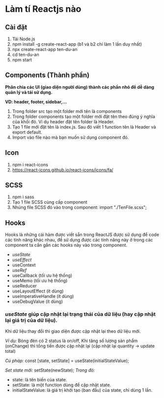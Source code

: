 # Làm tí Reactjs nào

## Cài đặt

1. Tải Node.js
2. npm install -g create-react-app (b1 và b2 chỉ làm 1 lần duy nhất)
3. npx create-react-app ten-du-an
4. cd ten-du-an
5. npm start

## Components (Thành phần)

**Phân chia các UI (giao diện người dùng) thành các phần nhỏ để dễ dàng quản lý và tái sử dụng.**

**VD: header, footer, sidebar,...**

1. Trong folder src tạo một folder mới tên là components
2. Trong folder components tạo một folder mới đặt tên theo đúng ý nghĩa của khối đó. Ví dụ header đặt tên folder là Header.
3. Tạo 1 file mới đặt tên là index.js. Sau đó viết 1 function tên là Header và export default.
4. Import vào file nào mà bạn muốn sử dụng component đó.

## Icon

1. npm i react-icons
2. https://react-icons.github.io/react-icons/icons/fa/

## SCSS

1. npm i sass
2. Tạo 1 file SCSS cùng cấp component
3. Nhúng file SCSS đó vào trong component: import "./TenFile.scss";

## Hooks

Hooks là những cái hàm được viết sẵn trong ReactJS được sử dụng để code các tính năng khác nhau, để sử dụng được các tính năng này ở trong các component ta cần gắn các hooks này vào trong component.


- *useState*
- *useEffect*
- useContext
- *useRef*
- useCallback (tối ưu hệ thống)
- useMemo (tối ưu hệ thống)
- useReducer
- useLayoutEffect (ít dùng)
- useImperativeHandle (ít dùng)
- useDebugValue (ít dùng)

### *useState* giúp cập nhật lại trạng thái của dữ liệu (hay cập nhật lại giá trị của dữ liệu).
Khi dữ liệu thay đổi thì giao diện được cập nhật lại theo dữ liệu mới.

*Ví dụ:* Bóng đèn có 2 status là on/off, Khi tăng số lượng sản phẩm (onChange) thì tổng tiền được cập nhật lại (cập nhật lại quantity -> update total)

*Cú pháp:* const [state, setState] = useState(initialStateValue);

*Set state mới:* setState(newState);
*Trong đó:* 

- state: là tên biến của state.
- setState: là một function dùng để cập nhật state.
- initialStateValue: là giá trị khởi tạo (ban đầu) của state, chỉ dùng 1 lần.
